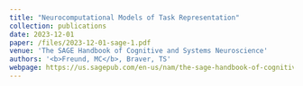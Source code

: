 ```yaml
---
title: "Neurocomputational Models of Task Representation"
collection: publications
date: 2023-12-01
paper: /files/2023-12-01-sage-1.pdf
venue: 'The SAGE Handbook of Cognitive and Systems Neuroscience'
authors: '<b>Freund, MC</b>, Braver, TS'
webpage: https://us.sagepub.com/en-us/nam/the-sage-handbook-of-cognitive-and-systems-neuroscience/book274864#contents
---
```

